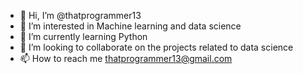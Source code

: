- 👋 Hi, I’m @thatprogrammer13
- 👀 I’m interested in Machine learning and data science
- 🌱 I’m currently learning Python
- 💞️ I’m looking to collaborate on the projects related to data science
- 📫 How to reach me thatprogrammer13@gmail.com

<!---
thatprogrammer13/thatprogrammer13 is a ✨ special ✨ repository because its `README.md` (this file) appears on your GitHub profile.
You can click the Preview link to take a look at your changes.
--->
